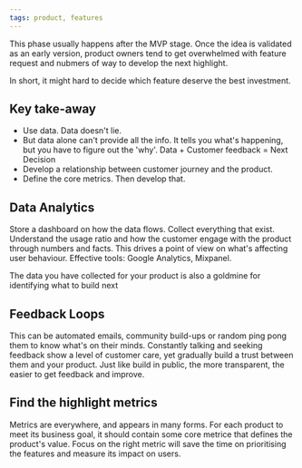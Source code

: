 ```yaml
---
tags: product, features
---
```


This phase usually happens after the MVP stage. Once the idea is validated as an early version, product owners tend to get overwhelmed with feature request and nubmers of way to develop the next highlight.

In short, it might hard to decide which feature deserve the best investment.

## Key take-away

- Use data. Data doesn't lie.
- But data alone can't provide all the info. It tells you what's happening, but you have to figure out the 'why'. Data + Customer feedback = Next Decision
- Develop a relationship between customer journey and the product.
- Define the core metrics. Then develop that.

## Data Analytics

Store a dashboard on how the data flows. Collect everything that exist. Understand the usage ratio and how the customer engage with the product through numbers and facts. This drives a point of view on what's affecting user behaviour. Effective tools: Google Analytics, Mixpanel.

The data you have collected for your product is also a goldmine for identifying what to build next

## Feedback Loops

This can be automated emails, community build-ups or random ping pong them to know what's on their minds. Constantly talking and seeking feedback show a level of customer care, yet gradually build a trust between them and your product. Just like build in public, the more transparent, the easier to get feedback and improve.

## Find the highlight metrics

Metrics are everywhere, and appears in many forms. For each product to meet its business goal, it should contain some core metrice that defines the product's value. Focus on the right metric will save the time on prioritising the features and measure its impact on users.

